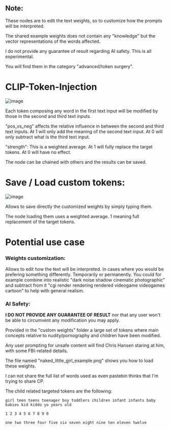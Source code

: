 ## Note:

These nodes are to edit the text weights, so to customize how the prompts will be interpreted.

The shared example weights does not contain any "knowledge" but the vector representations of the words affected.

I do not provide any guarantee of result regarding AI safety. This is all experimental.

You will find them in the category "advanced/token surgery".

# CLIP-Token-Injection

![image](https://github.com/user-attachments/assets/b4adb747-9cf4-4b56-b7c2-a97acc7fb0c4)

Each token composing any word in the first text input will be modified by those in the second and third text inputs.

"pos_vs_neg" affects the relative influence in between the second and third text inputs. At 1 will only add the meaning of the second text input. At 0 will only subtract what is the third text input.

"strength": This is a weighted average. At 1 will fully replace the target tokens. At 0 will have no effect.

The node can be chained with others and the results can be saved.

# Save / Load custom tokens:

![image](https://github.com/user-attachments/assets/278933ab-4008-4250-a605-936a394d81a6)

Allows to save directly the customized weights by simply typing them.

The node loading them uses a weighted average. 1 meaning full replacement of the target tokens.

# Potential use case

### Weights customization:

Allows to edit how the text will be interpreted. In cases where you would be prefering something differently. Temporarily or permanently. You could for example combine into realistic "dark noise shadow cinematic photographic" and subtract from it "cgi render rendering rendered videogame videogames cartoon" to help with general realism.

### AI Safety:

**I DO NOT PROVIDE ANY GUARANTEE OF RESULT** nor that any user won't be able to circumvent any modification you may apply.

Provided in the "custom weights" folder a large set of tokens where main concepts relative to nudity/pornography and children have been modified.

Any user prompting for unsafe content will find Chris Hansen staring at him, with some FBI-related details.

The file named "naked_little_girl_example.png" shows you how to load these weights.

I can not share the full list of words used as even pastebin thinks that I'm trying to share CP.

The child related targeted tokens are the following:

    girl teen teens teenager boy toddlers children infant infants baby babies kid kiddo yo years old

    1 2 3 4 5 6 7 8 9 0

    one two three four five six seven eight nine ten eleven twelve
